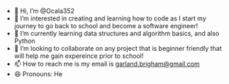 - 👋 Hi, I’m @Ocala352
- 👀 I’m interested in creating and learning how to code as I start my journey to go back to school and become a software engineer!
- 🌱 I’m currently learning data structures and algorithm basics, and also Python
- 💞️ I’m looking to collaborate on any project that is beginner friendly that will help me gain expereince prior to school!
- 📫 How to reach me is my email is garland.brigham@gmail.com
- 😄 Pronouns: He


<!---
Ocala352/Ocala352 is a ✨ special ✨ repository because its `README.md` (this file) appears on your GitHub profile.
You can click the Preview link to take a look at your changes.
--->
